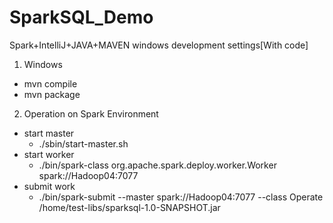# SparkSQL_Demo
Spark+IntelliJ+JAVA+MAVEN windows development settings[With code]

1) Windows
* mvn compile
* mvn package
2) Operation on Spark Environment
* start master
    *  ./sbin/start-master.sh
* start worker
    *  ./bin/spark-class org.apache.spark.deploy.worker.Worker spark://Hadoop04:7077
* submit work
    *  ./bin/spark-submit --master spark://Hadoop04:7077 --class Operate /home/test-libs/sparksql-1.0-SNAPSHOT.jar
